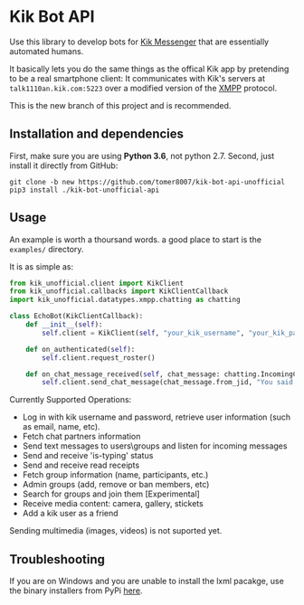 # Kik Bot API #
Use this library to develop bots for [Kik Messenger](https://www.kik.com) that are essentially automated humans.

It basically lets you do the same things as the offical Kik app by pretending to be a real smartphone client: It communicates with Kik's servers at `talk1110an.kik.com:5223` over a modified version of the [XMPP](https://xmpp.org/about/technology-overview.html) protocol.

This is the new branch of this project and is recommended.
## Installation and dependencies ##
First, make sure you are using **Python 3.6**, not python 2.7. Second, just install it directly from GitHub:
```
git clone -b new https://github.com/tomer8007/kik-bot-api-unofficial
pip3 install ./kik-bot-unofficial-api
```
## Usage ##
An example is worth a thoursand words. a good place to start is the `examples/` directory. 

It is as simple as:
```python
from kik_unofficial.client import KikClient
from kik_unofficial.callbacks import KikClientCallback
import kik_unofficial.datatypes.xmpp.chatting as chatting

class EchoBot(KikClientCallback):
    def __init__(self):
        self.client = KikClient(self, "your_kik_username", "your_kik_password")

    def on_authenticated(self):
        self.client.request_roster()

    def on_chat_message_received(self, chat_message: chatting.IncomingChatMessage):
        self.client.send_chat_message(chat_message.from_jid, "You said \"" + chat_message.body + "\"!")
```
Currently Supported Operations:
- Log in with kik username and password, retrieve user information (such as email, name, etc).
- Fetch chat partners information
- Send text messages to users\groups and listen for incoming messages
- Send and receive 'is-typing' status
- Send and receive read receipts
- Fetch group information (name, participants, etc.)
- Admin groups (add, remove or ban members, etc)
- Search for groups and join them [Experimental]
- Receive media content: camera, gallery, stickets
- Add a kik user as a friend

Sending multimedia (images, videos) is not suported yet.

## Troubleshooting
If you are on Windows and you are unable to install the lxml pacakge, use the binary installers from PyPi [here](https://pypi.python.org/pypi/lxml/3.3.5#downloads).
